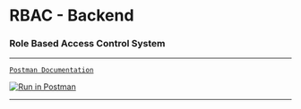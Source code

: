 # RBAC - Backend

### Role Based Access Control System

---

[```Postman Documentation```](https://documenter.getpostman.com/view/17342551/2s93XsXRfj)


[![Run in Postman](https://run.pstmn.io/button.svg)](https://app.getpostman.com/run-collection/17342551-f772460b-5933-4e69-ac79-e6ea397cef9d?action=collection%2Ffork&collection-url=entityId%3D17342551-f772460b-5933-4e69-ac79-e6ea397cef9d%26entityType%3Dcollection%26workspaceId%3D1fdff9d9-9b5e-4044-9f83-d030a0648257)

---
